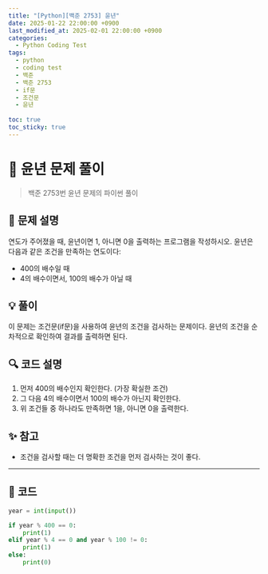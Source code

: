 ```yaml
---
title: "[Python][백준 2753] 윤년"
date: 2025-01-22 22:00:00 +0900
last_modified_at: 2025-02-01 22:00:00 +0900
categories:
  - Python Coding Test
tags:
  - python
  - coding test
  - 백준
  - 백준 2753
  - if문
  - 조건문
  - 윤년
    
toc: true
toc_sticky: true
---
```


# 📅 윤년 문제 풀이

> 백준 2753번 윤년 문제의 파이썬 풀이

## 📝 문제 설명

연도가 주어졌을 때, 윤년이면 1, 아니면 0을 출력하는 프로그램을 작성하시오.
윤년은 다음과 같은 조건을 만족하는 연도이다:
- 400의 배수일 때
- 4의 배수이면서, 100의 배수가 아닐 때

## 💡 풀이

이 문제는 조건문(if문)을 사용하여 윤년의 조건을 검사하는 문제이다. 윤년의 조건을 순차적으로 확인하여 결과를 출력하면 된다.

## 🔍 코드 설명

1. 먼저 400의 배수인지 확인한다. (가장 확실한 조건)
2. 그 다음 4의 배수이면서 100의 배수가 아닌지 확인한다.
3. 위 조건들 중 하나라도 만족하면 1을, 아니면 0을 출력한다.

## ✨ 참고

- 조건을 검사할 때는 더 명확한 조건을 먼저 검사하는 것이 좋다.

---

## 📝 코드

```python
year = int(input())

if year % 400 == 0:
    print(1)
elif year % 4 == 0 and year % 100 != 0:
    print(1)
else:
    print(0)
``` 
